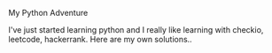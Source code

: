 

My Python Adventure

I've just started learning python and I really like learning with checkio, leetcode, hackerrank. Here are my own solutions..
